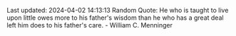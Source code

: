 Last updated: 2024-04-02 14:13:13
Random Quote: He who is taught to live upon little owes more to his father's wisdom than he who has a great deal left him does to his father's care. - William C. Menninger
